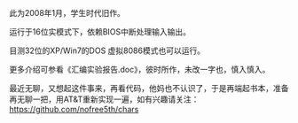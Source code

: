 此为2008年1月，学生时代旧作。

运行于16位实模式下，依赖BIOS中断处理输入输出。

目测32位的XP/Win7的DOS 虚拟8086模式也可以运行。

更多介绍可参看《汇编实验报告.doc》，彼时所作，未改一字也，慎入慎入。

最近无聊，又想起这件事来，再看代码，他妈也不认识了，于是再端起书本，准备再无聊一把，用AT&T重新实现一遍，如有兴趣请关注： https://github.com/nofree5th/chars